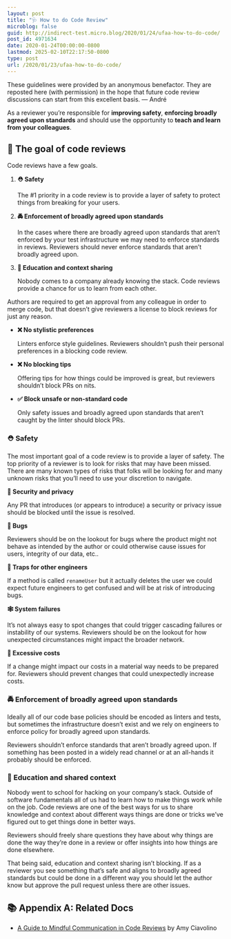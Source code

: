 ```yaml
---
layout: post
title: "🩺 How to do Code Review"
microblog: false
guid: http://indirect-test.micro.blog/2020/01/24/ufaa-how-to-do-code/
post_id: 4971634
date: 2020-01-24T00:00:00-0800
lastmod: 2025-02-10T22:17:50-0800
type: post
url: /2020/01/23/ufaa-how-to-do-code/
---
```

<div class="callout">
These guidelines were provided by an anonymous benefactor. They are reposted here (with permission) in the hope that future code review discussions can start from this excellent basis. — André
</div>

As a reviewer you’re responsible for **improving safety**, **enforcing broadly agreed upon standards** and should use the opportunity to **teach and learn from your colleagues**.

## 🎯 The goal of code reviews

Code reviews have a few goals.

1. **⛑ Safety**

    The #1 priority in a code review is to provide a layer of safety to protect things from breaking for your users.

2. **🚔 Enforcement of broadly agreed upon standards**

    In the cases where there are broadly agreed upon standards that aren’t enforced by your test infrastructure we may need to enforce standards in reviews. Reviewers should never enforce standards that aren’t broadly agreed upon.

3. **🧠 Education and context sharing**

    Nobody comes to a company already knowing the stack. Code reviews provide a chance for us to learn from each other.

Authors are required to get an approval from any colleague in order to merge code, but that doesn’t give reviewers a license to block reviews for just any reason.

- **❌ No stylistic preferences**

    Linters enforce style guidelines. Reviewers shouldn’t push their personal preferences in a blocking code review.

- **❌ No blocking tips**

    Offering tips for how things could be improved is great, but reviewers shouldn’t block PRs on nits.

- **✅ Block unsafe or non-standard code**

    Only safety issues and broadly agreed upon standards that aren’t caught by the linter should block PRs.

### ⛑  Safety

The most important goal of a code review is to provide a layer of safety. The top priority of a reviewer is to look for risks that may have been missed. There are many known types of risks that folks will be looking for and many unknown risks that you’ll need to use your discretion to navigate.

**🔐 Security and privacy**

Any PR that introduces (or appears to introduce) a security or privacy issue should be blocked until the issue is resolved.

**🐛 Bugs**

Reviewers should be on the lookout for bugs where the product might not behave as intended by the author or could otherwise cause issues for users, integrity of our data, etc..

**🧨 Traps for other engineers**

If a method is called `renameUser` but it actually deletes the user we could expect future engineers to get confused and will be at risk of introducing bugs.

**🕸 System failures**

It’s not always easy to spot changes that could trigger cascading failures or instability of our systems. Reviewers should be on the lookout for how unexpected circumstances might impact the broader network.

**💸 Excessive costs**

If a change might impact our costs in a material way needs to be prepared for. Reviewers should prevent changes that could unexpectedly increase costs.

### 🚔 Enforcement of broadly agreed upon standards

Ideally all of our code base policies should be encoded as linters and tests, but sometimes the infrastructure doesn’t exist and we rely on engineers to enforce policy for broadly agreed upon standards.

Reviewers shouldn’t enforce standards that aren’t broadly agreed upon. If something has been posted in a widely read channel or at an all-hands it probably should be enforced.

### 🧠 Education and shared context

Nobody went to school for hacking on your company’s stack. Outside of software fundamentals all of us had to learn how to make things work while on the job. Code reviews are one of the best ways for us to share knowledge and context about different ways things are done or tricks we’ve figured out to get things done in better ways.

Reviewers should freely share questions they have about why things are done the way they’re done in a review or offer insights into how things are done elsewhere.

That being said, education and context sharing isn’t blocking. If as a reviewer you see something that’s safe and aligns to broadly agreed standards but could be done in a different way you should let the author know but approve the pull request unless there are other issues.

## 📚 Appendix A: Related Docs

- [A Guide to Mindful Communication in Code Reviews](https://kickstarter.engineering/a-guide-to-mindful-communication-in-code-reviews-48aab5282e5e) by Amy Ciavolino
